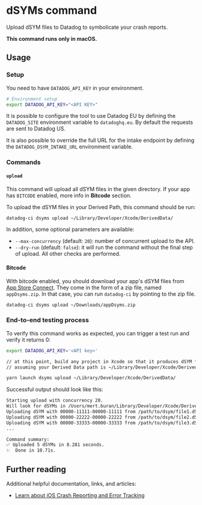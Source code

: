 # dSYMs command

Upload dSYM files to Datadog to symbolicate your crash reports.

**This command runs only in macOS.**

## Usage

### Setup

You need to have `DATADOG_API_KEY` in your environment.

```bash
# Environment setup
export DATADOG_API_KEY="<API KEY>"
```

It is possible to configure the tool to use Datadog EU by defining the `DATADOG_SITE` environment variable to `datadoghq.eu`. By default the requests are sent to Datadog US.

It is also possible to override the full URL for the intake endpoint by defining the `DATADOG_DSYM_INTAKE_URL` environment variable.

### Commands

#### `upload`

This command will upload all dSYM files in the given directory.
If your app has `BITCODE` enabled, more info in **Bitcode** section.

To upload the dSYM files in your Derived Path, this command should be run:

```bash
datadog-ci dsyms upload ~/Library/Developer/Xcode/DerivedData/
```

In addition, some optional parameters are available:

* `--max-concurrency` (default: `20`): number of concurrent upload to the API.
* `--dry-run` (default: `false`): it will run the command without the final step of upload. All other checks are performed.

#### Bitcode

With bitcode enabled, you should download your app's dSYM files from [App Store Connect](https://appstoreconnect.apple.com/).
They come in the form of a zip file, named `appDsyms.zip`. In that case, you can run `datadog-ci` by pointing to the zip file.

```bash
datadog-ci dsyms upload ~/Downloads/appDsyms.zip
```

### End-to-end testing process

To verify this command works as expected, you can trigger a test run and verify it returns 0:

```bash
export DATADOG_API_KEY='<API key>'

// at this point, build any project in Xcode so that it produces dSYM files in Derived Data path
// assuming your Derived Data path is ~/Library/Developer/Xcode/DerivedData/

yarn launch dsyms upload ~/Library/Developer/Xcode/DerivedData/
```

Successful output should look like this:

```bash
Starting upload with concurrency 20. 
Will look for dSYMs in /Users/mert.buran/Library/Developer/Xcode/DerivedData
Uploading dSYM with 00000-11111-00000-11111 from /path/to/dsym/file1.dSYM
Uploading dSYM with 00000-22222-00000-22222 from /path/to/dsym/file2.dSYM
Uploading dSYM with 00000-33333-00000-33333 from /path/to/dsym/file3.dSYM
...

Command summary:
✅ Uploaded 5 dSYMs in 8.281 seconds.
✨  Done in 10.71s.
```

## Further reading

Additional helpful documentation, links, and articles:

- [Learn about iOS Crash Reporting and Error Tracking][1]

[1]: https://docs.datadoghq.com/real_user_monitoring/error_tracking/ios/
